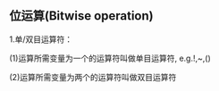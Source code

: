 ## 位运算\(Bitwise operation\)

1.单/双目运算符：

\(1\)运算所需变量为一个的运算符叫做单目运算符, e.g.!,~,\(\)

\(2\)运算所需变量为两个的运算符叫做双目运算符

